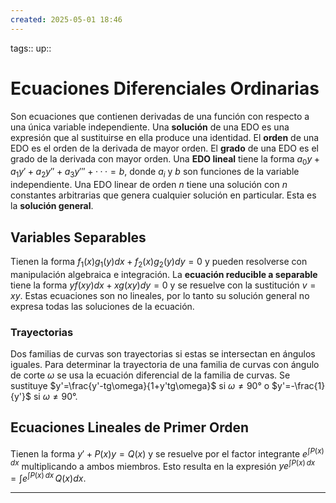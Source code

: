 ```yaml
---
created: 2025-05-01 18:46
---
```

tags::
up::
# Ecuaciones Diferenciales Ordinarias
Son ecuaciones que contienen derivadas de una función con respecto a una única variable independiente. Una **solución** de una EDO es una expresión que al sustituirse en ella produce una identidad. El **orden** de una EDO es el orden de la derivada de mayor orden. El **grado** de una EDO es el grado de la derivada con mayor orden. Una **EDO lineal** tiene la forma $a_{0}y + a_{1}y′ + a_{2}y′′ + a_{3}y′′′ + · · · = b$, donde $a_{i}$ y $b$ son funciones de la variable independiente. Una EDO linear de orden $n$ tiene una solución con $n$ constantes arbitrarias que genera cualquier solución en particular. Esta es la **solución general**.

## Variables Separables
Tienen la forma $f_{1}(x)g_{1}(y)dx+f_{2}(x)g_{2}(y)dy=0$ y pueden resolverse con manipulación algebraica e integración. La **ecuación reducible a separable** tiene la forma $yf(xy)dx+xg(xy)dy=0$ y se resuelve con la sustitución $v=xy$. Estas ecuaciones son no lineales, por lo tanto su solución general no expresa todas las soluciones de la ecuación.

### Trayectorias
Dos familias de curvas son trayectorias si estas se intersectan en ángulos iguales. Para determinar la trayectoria de una familia de curvas con ángulo de corte $\omega$ se usa la ecuación diferencial de la familia de curvas. Se sustituye $y'=\frac{y'-tg\omega}{1+y'tg\omega}$ si $\omega \neq90°$ o $y'=-\frac{1}{y'}$ si $\omega \neq 90°$.

## Ecuaciones Lineales de Primer Orden
Tienen la forma $y'+P(x)y=Q(x)$ y se resuelve por el factor integrante $e^{\int P(x) \, dx}$ multiplicando a ambos miembros. Esto resulta en la expresión $ye^{\int P(x) \, dx}=\int e^{\int P(x) \, dx} \, Q(x)dx$.
___

